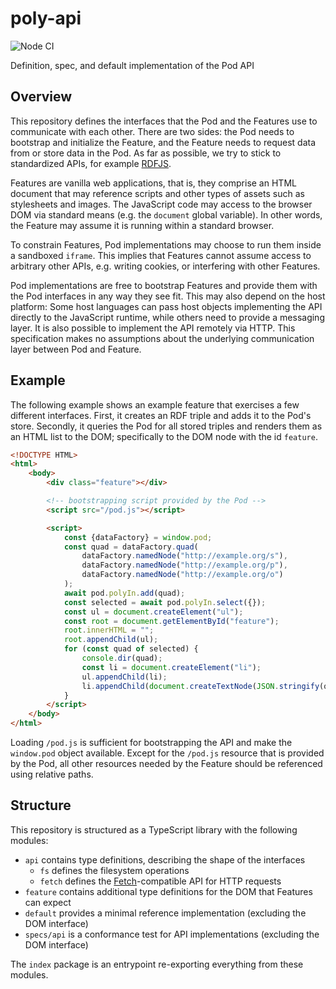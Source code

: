 # poly-api

![Node CI](https://github.com/polypoly-eu/poly-api/workflows/Node%20CI/badge.svg)

Definition, spec, and default implementation of the Pod API

## Overview

This repository defines the interfaces that the Pod and the Features use to communicate with each other.
There are two sides: the Pod needs to bootstrap and initialize the Feature, and the Feature needs to request data from or store data in the Pod.
As far as possible, we try to stick to standardized APIs, for example [RDFJS](http://rdf.js.org/).

Features are vanilla web applications, that is, they comprise an HTML document that may reference scripts and other types of assets such as stylesheets and images.
The JavaScript code may access to the browser DOM via standard means (e.g. the `document` global variable).
In other words, the Feature may assume it is running within a standard browser.

To constrain Features, Pod implementations may choose to run them inside a sandboxed `iframe`.
This implies that Features cannot assume access to arbitrary other APIs, e.g. writing cookies, or interfering with other Features.

Pod implementations are free to bootstrap Features and provide them with the Pod interfaces in any way they see fit.
This may also depend on the host platform:
Some host languages can pass host objects implementing the API directly to the JavaScript runtime, while others need to provide a messaging layer.
It is also possible to implement the API remotely via HTTP.
This specification makes no assumptions about the underlying communication layer between Pod and Feature.

## Example

The following example shows an example feature that exercises a few different interfaces.
First, it creates an RDF triple and adds it to the Pod's store.
Secondly, it queries the Pod for all stored triples and renders them as an HTML list to the DOM; specifically to the DOM node with the id `feature`.

```html
<!DOCTYPE HTML>
<html>
    <body>
        <div class="feature"></div>

        <!-- bootstrapping script provided by the Pod -->
        <script src="/pod.js"></script>

        <script>
            const {dataFactory} = window.pod;
            const quad = dataFactory.quad(
                dataFactory.namedNode("http://example.org/s"),
                dataFactory.namedNode("http://example.org/p"),
                dataFactory.namedNode("http://example.org/o")
            );
            await pod.polyIn.add(quad);
            const selected = await pod.polyIn.select({});
            const ul = document.createElement("ul");
            const root = document.getElementById("feature");
            root.innerHTML = "";
            root.appendChild(ul);
            for (const quad of selected) {
                console.dir(quad);
                const li = document.createElement("li");
                ul.appendChild(li);
                li.appendChild(document.createTextNode(JSON.stringify(quad)));
            }
        </script>
    </body>
</html>
```

Loading `/pod.js` is sufficient for bootstrapping the API and make the `window.pod` object available.
Except for the `/pod.js` resource that is provided by the Pod, all other resources needed by the Feature should be referenced using relative paths.

## Structure

This repository is structured as a TypeScript library with the following modules:

* `api` contains type definitions, describing the shape of the interfaces
    * `fs` defines the filesystem operations
    * `fetch` defines the [Fetch](https://developer.mozilla.org/en-US/docs/Web/API/Fetch_API)-compatible API for HTTP requests
* `feature` contains additional type definitions for the DOM that Features can expect
* `default` provides a minimal reference implementation (excluding the DOM interface)
* `specs/api` is a conformance test for API implementations (excluding the DOM interface)

The `index` package is an entrypoint re-exporting everything from these modules.
